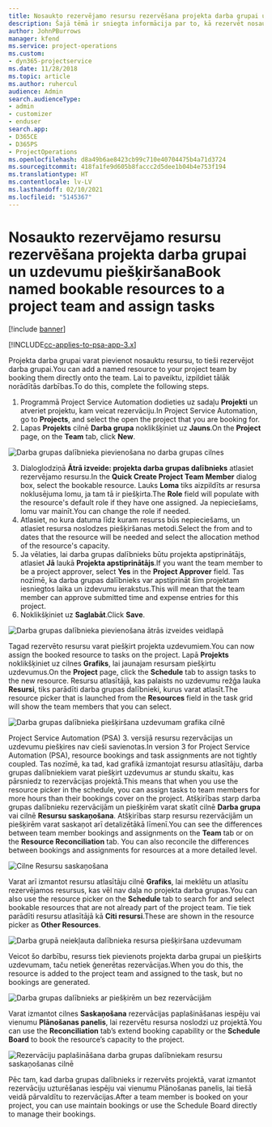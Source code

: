 ```yaml
---
title: Nosaukto rezervējamo resursu rezervēšana projekta darba grupai un uzdevumu piešķiršana
description: Šajā tēmā ir sniegta informācija par to, kā rezervēt nosauktos resursus projekta darba grupām un piešķirt tās uzdevumiem.
author: JohnPBurrows
manager: kfend
ms.service: project-operations
ms.custom:
- dyn365-projectservice
ms.date: 11/28/2018
ms.topic: article
ms.author: ruhercul
audience: Admin
search.audienceType:
- admin
- customizer
- enduser
search.app:
- D365CE
- D365PS
- ProjectOperations
ms.openlocfilehash: d8a49b6ae8423cb99c710e40704475b4a71d3724
ms.sourcegitcommit: 418fa1fe9d605b8faccc2d5dee1b04b4e753f194
ms.translationtype: HT
ms.contentlocale: lv-LV
ms.lasthandoff: 02/10/2021
ms.locfileid: "5145367"
---
```

# <a name="book-named-bookable-resources-to-a-project-team-and-assign-tasks"></a><span data-ttu-id="0b837-103">Nosaukto rezervējamo resursu rezervēšana projekta darba grupai un uzdevumu piešķiršana</span><span class="sxs-lookup"><span data-stu-id="0b837-103">Book named bookable resources to a project team and assign tasks</span></span> 

[!include [banner](../includes/psa-now-project-operations.md)]

[!INCLUDE[cc-applies-to-psa-app-3.x](../includes/cc-applies-to-psa-app-3x.md)]

<span data-ttu-id="0b837-104">Projekta darba grupai varat pievienot nosauktu resursu, to tieši rezervējot darba grupai.</span><span class="sxs-lookup"><span data-stu-id="0b837-104">You can  add a named resource to your project team by booking them directly onto the team.</span></span> <span data-ttu-id="0b837-105">Lai to paveiktu, izpildiet tālāk norādītās darbības.</span><span class="sxs-lookup"><span data-stu-id="0b837-105">To do this, complete the following steps.</span></span>

1. <span data-ttu-id="0b837-106">Programmā Project Service Automation dodieties uz sadaļu **Projekti** un atveriet projektu, kam veicat rezervāciju.</span><span class="sxs-lookup"><span data-stu-id="0b837-106">In  Project Service Automation, go to **Projects**, and select the open the project that you are booking for.</span></span>
2. <span data-ttu-id="0b837-107">Lapas **Projekts** cilnē **Darba grupa** noklikšķiniet uz **Jauns**.</span><span class="sxs-lookup"><span data-stu-id="0b837-107">On the **Project** page, on the **Team** tab, click **New**.</span></span> 

![Darba grupas dalībnieka pievienošana no darba grupas cilnes](media/RM-how-to-1.png)

3. <span data-ttu-id="0b837-109">Dialoglodziņā **Ātrā izveide: projekta darba grupas dalībnieks** atlasiet rezervējamo resursu.</span><span class="sxs-lookup"><span data-stu-id="0b837-109">In the **Quick Create Project Team Member** dialog box, select the bookable resource.</span></span> <span data-ttu-id="0b837-110">Lauks **Loma** tiks aizpildīts ar resursa noklusējuma lomu, ja tam tā ir piešķirta.</span><span class="sxs-lookup"><span data-stu-id="0b837-110">The **Role** field will populate with the resource's default role if they have one assigned.</span></span> <span data-ttu-id="0b837-111">Ja nepieciešams, lomu var mainīt.</span><span class="sxs-lookup"><span data-stu-id="0b837-111">You can change the role if needed.</span></span> 
4. <span data-ttu-id="0b837-112">Atlasiet, no kura datuma līdz kuram resurss būs nepieciešams, un atlasiet resursa noslodzes piešķiršanas metodi.</span><span class="sxs-lookup"><span data-stu-id="0b837-112">Select the from and to dates that the resource will be needed and select the allocation method of the resource's capacity.</span></span> 
5. <span data-ttu-id="0b837-113">Ja vēlaties, lai darba grupas dalībnieks būtu projekta apstiprinātājs, atlasiet **Jā** laukā **Projekta apstiprinātājs**.</span><span class="sxs-lookup"><span data-stu-id="0b837-113">If you want the team member to be a project approver, select **Yes** in the **Project Approver** field.</span></span> <span data-ttu-id="0b837-114">Tas nozīmē, ka darba grupas dalībnieks var apstiprināt šim projektam iesniegtos laika un izdevumu ierakstus.</span><span class="sxs-lookup"><span data-stu-id="0b837-114">This will mean that the team member can approve submitted time and expense entries for this project.</span></span> 
6. <span data-ttu-id="0b837-115">Noklikšķiniet uz **Saglabāt**.</span><span class="sxs-lookup"><span data-stu-id="0b837-115">Click **Save**.</span></span>

![Darba grupas dalībnieka pievienošana ātrās izveides veidlapā](media/RM-how-to-2.png)


<span data-ttu-id="0b837-117">Tagad rezervēto resursu varat piešķirt projekta uzdevumiem.</span><span class="sxs-lookup"><span data-stu-id="0b837-117">You can now assign the booked resource to tasks on the project.</span></span> <span data-ttu-id="0b837-118">Lapā **Projekts** noklikšķiniet uz cilnes **Grafiks**, lai jaunajam resursam piešķirtu uzdevumus.</span><span class="sxs-lookup"><span data-stu-id="0b837-118">On the **Project** page, click the **Schedule** tab to assign tasks to the new resource.</span></span> <span data-ttu-id="0b837-119">Resursu atlasītājā, kas palaists no uzdevumu režģa lauka **Resursi**, tiks parādīti darba grupas dalībnieki, kurus varat atlasīt.</span><span class="sxs-lookup"><span data-stu-id="0b837-119">The resource picker that is launched from the **Resources** field in the task grid will show the team members that you can select.</span></span>

![Darba grupas dalībnieka piešķiršana uzdevumam grafika cilnē](media/RM-how-to-3.png)

<span data-ttu-id="0b837-121">Project Service Automation (PSA) 3. versijā resursu rezervācijas un uzdevumu piešķires nav cieši savienotas.</span><span class="sxs-lookup"><span data-stu-id="0b837-121">In version 3 for Project Service Automation (PSA), resource bookings and task assignments are not tightly coupled.</span></span> <span data-ttu-id="0b837-122">Tas nozīmē, ka tad, kad grafikā izmantojat resursu atlasītāju, darba grupas dalībniekiem varat piešķirt uzdevumus ar stundu skaitu, kas pārsniedz to rezervācijas projektā.</span><span class="sxs-lookup"><span data-stu-id="0b837-122">This means that when you use the resource picker in the schedule, you can assign tasks to team members for more hours than their bookings cover on the project.</span></span>
<span data-ttu-id="0b837-123">Atšķirības starp darba grupas dalībnieku rezervācijām un piešķirēm varat skatīt cilnē **Darba grupa** vai cilnē **Resursu saskaņošana**. Atšķirības starp resursu rezervācijām un piešķirēm varat saskaņot arī detalizētākā līmenī.</span><span class="sxs-lookup"><span data-stu-id="0b837-123">You can see the differences between team member bookings and assignments on the **Team** tab or on the **Resource Reconciliation** tab. You can also reconcile the differences between bookings and assignments for resources at a more detailed level.</span></span>

![Cilne Resursu saskaņošana](media/RM-how-to-4.png)

<span data-ttu-id="0b837-125">Varat arī izmantot resursu atlasītāju cilnē **Grafiks**, lai meklētu un atlasītu rezervējamos resursus, kas vēl nav daļa no projekta darba grupas.</span><span class="sxs-lookup"><span data-stu-id="0b837-125">You can also use the resource picker on the **Schedule** tab to search for and select bookable resources that are not already part of the project team.</span></span> <span data-ttu-id="0b837-126">Tie tiek parādīti resursu atlasītājā kā **Citi resursi**.</span><span class="sxs-lookup"><span data-stu-id="0b837-126">These are shown in the resource picker as **Other Resources**.</span></span>

![Darba grupā neiekļauta dalībnieka resursa piešķiršana uzdevumam](media/RM-how-to-5.png)

<span data-ttu-id="0b837-128">Veicot šo darbību, resurss tiek pievienots projekta darba grupai un piešķirts uzdevumam, taču netiek ģenerētas rezervācijas.</span><span class="sxs-lookup"><span data-stu-id="0b837-128">When you do this, the resource is added to the project team and assigned to the task, but no bookings are generated.</span></span>

![Darba grupas dalībnieks ar piešķirēm un bez rezervācijām](media/RM-how-to-6.png)

<span data-ttu-id="0b837-130">Varat izmantot cilnes **Saskaņošana** rezervācijas paplašināšanas iespēju vai vienumu **Plānošanas panelis**, lai rezervētu resursa noslodzi uz projektā.</span><span class="sxs-lookup"><span data-stu-id="0b837-130">You can use the **Reconciliation** tab’s extend booking capability or the **Schedule Board** to book the resource’s capacity to the project.</span></span>

![Rezervāciju paplašināšana darba grupas dalībniekam resursu saskaņošanas cilnē](media/RM-how-to-7.png)

<span data-ttu-id="0b837-132">Pēc tam, kad darba grupas dalībnieks ir rezervēts projektā, varat izmantot rezervāciju uzturēšanas iespēju vai vienumu Plānošanas panelis, lai tiešā veidā pārvaldītu to rezervācijas.</span><span class="sxs-lookup"><span data-stu-id="0b837-132">After a team member is booked on your project, you can use maintain bookings or use the Schedule Board directly to manage their bookings.</span></span>
